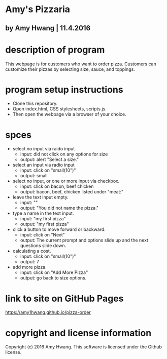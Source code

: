 # Amy's Pizzaria
## by Amy Hwang | 11.4.2016

# description of program
This webpage is for customers who want to order pizza. Customers can customize their pizzas by selecting size, sauce, and toppings.

# program setup instructions
* Clone this repository.
* Open index.html, CSS stylesheets, scripts.js.
* Then open the webpage via a browser of your choice.

# spces
* select no input via raido input
  * input: did not click on any options for size
  * output: alert "Select a size."
* select an input via radio input
  * input: click on "small(10")"
  * output: small
* select no input, or one or more input via checkbox.
  * input: click on bacon, beef chicken
  * output: bacon, beef, chicken listed under "meat:"
* leave the text input empty.
  * input: ""
  * output: "You did not name the pizza."
* type a name in the text input.
  * input: "my first pizza"
  * output: "my first pizza"
* click a button to move forward or backward.
  * input: click on "Next"
  * output: The current prompt and options slide up and the next questions slide down.
* calculating a cost.
  * input: click on "small(10")"
  * output: 7
* add more pizza.
  * input: click on "Add More Pizza"
  * output: go back to size options.

# link to site on GitHub Pages
https://amy1hwang.github.io/pizza-order

# copyright and license information
Copyright (c) 2016 Amy Hwang. This software is licensed under the Github license.

